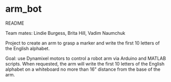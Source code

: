 # arm_bot

README

Team mates: Lindie Burgess, Brita Hill, Vadim Naumchuk

Project to create an arm to grasp a marker and write the first 10 letters of the English alphabet. 



Goal: use Dynamixel motors to control a robot arm via Arduino and MATLAB scripts. 
When requested, the arm will write the first 10 letters of the English alphabet
on a whiteboard no more than 16" distance from the base of the arm. 


